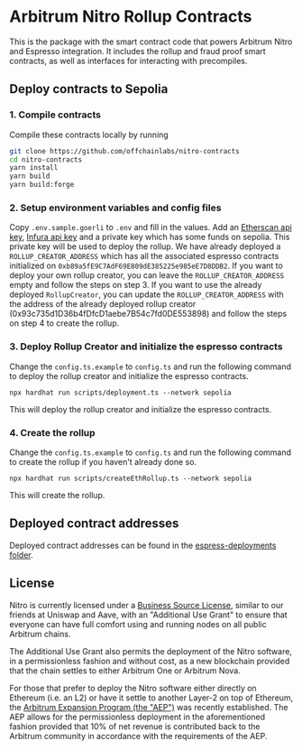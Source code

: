 # Arbitrum Nitro Rollup Contracts

This is the package with the smart contract code that powers Arbitrum Nitro and Espresso integration.
It includes the rollup and fraud proof smart contracts, as well as interfaces for interacting with precompiles.

## Deploy contracts to Sepolia

### 1. Compile contracts

Compile these contracts locally by running

```bash
git clone https://github.com/offchainlabs/nitro-contracts
cd nitro-contracts
yarn install
yarn build
yarn build:forge
```

### 2. Setup environment variables and config files

Copy `.env.sample.goerli` to `.env` and fill in the values. Add an [Etherscan api key](https://docs.etherscan.io/getting-started/viewing-api-usage-statistics), [Infura api key](https://docs.infura.io/dashboard/create-api) and a private key which has some funds on sepolia. This private key will be used to deploy the rollup. We have already deployed a `ROLLUP_CREATOR_ADDRESS` which has all the associated espresso contracts initialized on `0xb89a5fE9C7AdF69E809dE385225e985eE7D8DDB2`. If you want to deploy your own rollup creator, you can leave the `ROLLUP_CREATOR_ADDRESS` empty and follow the steps on step 3. If you want to use the already deployed `RollupCreator`, you can update the `ROLLUP_CREATOR_ADDRESS` with the address of the already deployed rollup creator (0x93c735d1D36b4fDfcD1aebe7B54c7fd0DE553898) and follow the steps on step 4 to create the rollup.

### 3. Deploy Rollup Creator and initialize the espresso contracts

Change the `config.ts.example` to `config.ts` and run the following command to deploy the rollup creator and initialize the espresso contracts.

`npx hardhat run scripts/deployment.ts --network sepolia`

This will deploy the rollup creator and initialize the espresso contracts.

### 4. Create the rollup

Change the `config.ts.example` to `config.ts` and run the following command to create the rollup if you haven't already done so.

`npx hardhat run scripts/createEthRollup.ts --network sepolia`

This will create the rollup.

## Deployed contract addresses

Deployed contract addresses can be found in the [espress-deployments folder](./espresso-deployments/).

## License

Nitro is currently licensed under a [Business Source License](./LICENSE.md), similar to our friends at Uniswap and Aave, with an "Additional Use Grant" to ensure that everyone can have full comfort using and running nodes on all public Arbitrum chains.

The Additional Use Grant also permits the deployment of the Nitro software, in a permissionless fashion and without cost, as a new blockchain provided that the chain settles to either Arbitrum One or Arbitrum Nova.

For those that prefer to deploy the Nitro software either directly on Ethereum (i.e. an L2) or have it settle to another Layer-2 on top of Ethereum, the [Arbitrum Expansion Program (the "AEP")](https://docs.arbitrum.foundation/assets/files/Arbitrum%20Expansion%20Program%20Jan182024-4f08b0c2cb476a55dc153380fa3e64b0.pdf) was recently established. The AEP allows for the permissionless deployment in the aforementioned fashion provided that 10% of net revenue is contributed back to the Arbitrum community in accordance with the requirements of the AEP.
